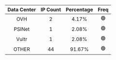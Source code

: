 | Data Center | IP Count | Percentage | Freq |
|:------------:|:--------:|:-----------:|:-----:|
| OVH | 2 | 4.17% | 🟢 |
| PSINet | 1 | 2.08% | 🟢 |
| Vultr | 1 | 2.08% | 🟢 |
| OTHER | 44 | 91.67% | 🟢 |